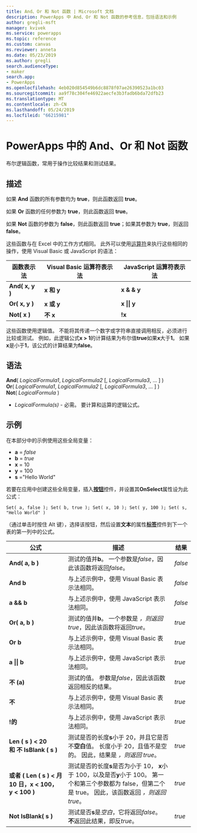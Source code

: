 ```yaml
---
title: And、Or 和 Not 函数 | Microsoft 文档
description: PowerApps 中 And、Or 和 Not 函数的参考信息，包括语法和示例
author: gregli-msft
manager: kvivek
ms.service: powerapps
ms.topic: reference
ms.custom: canvas
ms.reviewer: anneta
ms.date: 05/23/2019
ms.author: gregli
search.audienceType:
- maker
search.app:
- PowerApps
ms.openlocfilehash: 4eb020d854549b6dc8878f07ae26390523a1bc03
ms.sourcegitcommit: aa9f78c304fe46922aecfe3b3fadb6bda72dfb23
ms.translationtype: MT
ms.contentlocale: zh-CN
ms.lasthandoff: 05/24/2019
ms.locfileid: "66215981"
---
```

# <a name="and-or-and-not-functions-in-powerapps"></a>PowerApps 中的 And、Or 和 Not 函数

布尔逻辑函数，常用于操作比较结果和测试结果。

## <a name="description"></a>描述

如果 **And** 函数的所有参数均为 **true**，则此函数返回 **true**。

如果 **Or** 函数的任何参数为 **true**，则此函数返回 **true**。

如果 **Not** 函数的参数为 **false**，则此函数返回 **true**；如果其参数为 **true**，则返回 **false**。

这些函数与在 Excel 中的工作方式相同。 此外可以使用[运算符](operators.md)来执行这些相同的操作，使用 Visual Basic 或 JavaScript 的语法：

| 函数表示法 | Visual Basic 运算符表示法 | JavaScript 运算符表示法 |
| -------------|------------|--------|
| **And( x, y )** | **x 和 y** | **x & & y** |
| **Or( x, y )** | **x 或 y** | **x &#124;&#124; y** |
| **Not( x )** | **不 x** | **!x** |

这些函数使用逻辑值。 不能将其传递一个数字或字符串直接调用相反，必须进行比较或测试。 例如，此逻辑公式**x > 1**的计算结果为布尔值**true**如果**x**大于**1**。 如果**x**是小于**1**，该公式的计算结果为**false**。

## <a name="syntax"></a>语法

**And**( *LogicalFormula1*, *LogicalFormula2* [, *LogicalFormula3*, ... ] )<br>
**Or**( *LogicalFormula1*, *LogicalFormula2* [, *LogicalFormula3*, ... ] )<br>
**Not**( *LogicalFormula* )

- *LogicalFormula(s)* - 必需。  要计算和运算的逻辑公式。

## <a name="examples"></a>示例

在本部分中的示例使用这些全局变量：

- **a** = *false*
- **b** = *true*
- **x** = 10
- **y** = 100
- **s** ="Hello World"

若要在应用中创建这些全局变量，插入[**按钮**](../controls/control-button.md)控件，并设置其**OnSelect**属性设为此公式：

```powerapps-dot
Set( a, false ); Set( b, true ); Set( x, 10 ); Set( y, 100 ); Set( s, "Hello World" )
```

（通过单击时按住 Alt 键），选择该按钮，然后设置**文本**的属性[**标签**](../controls/control-text-box.md)控件到下一个表的第一列中的公式。

| 公式 | 描述 | 结果 |
|---------|-------------|--------|
| **And( a, b )** | 测试的值并**b**。  一个参数是*false*，因此该函数将返回*false*。 | *false* |
| **And b** | 与上述示例中，使用 Visual Basic 表示法相同。 | *false* |
| **a && b** | 与上述示例中，使用 JavaScript 表示法相同。 | *false* |
| **Or( a, b )** | 测试的值并**b**。 一个参数是 *，则返回 true*，因此该函数将返回*true*。 | *true* |
| **Or b** | 与上述示例中，使用 Visual Basic 表示法相同。 | *true* |
| **a &#124;&#124; b** | 与上述示例中，使用 JavaScript 表示法相同。 | *true* |
| **不 (a)** | 测试的值。 参数是*false*，因此该函数返回相反的结果。 | *true* |
| **不** | 与上述示例中，使用 Visual Basic 表示法相同。 | *true* |
| **!的** | 与上述示例中，使用 JavaScript 表示法相同。 | *true* |
| **Len (&nbsp;s&nbsp;)&nbsp;<&nbsp;20 和&nbsp;不&nbsp;IsBlank (&nbsp;s&nbsp;)** | 测试是否的长度**s**小于 20，并且它是否不**空白**值。 长度小于 20，且值不是空的。 因此，结果是 *，则返回 true*。 | *true* |
| **或者 (&nbsp;Len (&nbsp;s&nbsp;)&nbsp;<&nbsp;月 10 日，x&nbsp;<&nbsp;100，y&nbsp;<&nbsp;100&nbsp;)** | 测试是否的长度**s**是否为小于 10， **x**小于 100，以及是否**y**小于 100。 第一个和第三个参数都为 false，但第二个是 true。 因此，该函数返回 *，则返回 true*。 | *true* |
| **Not IsBlank(&nbsp;s&nbsp;)** | 测试是否**s**是*空白*，它将返回*false*。 **不**返回此结果，即反*true*。 | *true* |